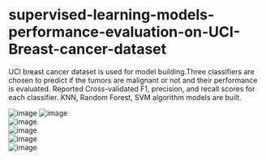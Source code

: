 # supervised-learning-models-performance-evaluation-on-UCI-Breast-cancer-dataset

UCI breast cancer dataset is used for model building.Three classifiers are chosen to predict if the tumors are malignant or not and their performance is evaluated.
Reported Cross-validated F1, precision, and recall scores for each classifier. KNN, Random Forest, SVM algorithm models are built.

![image](https://user-images.githubusercontent.com/40575189/135679659-45e62e74-8295-4b7a-864b-d6e6951052a0.png)
![image](https://user-images.githubusercontent.com/40575189/135679710-cc2202a2-34b5-4a4f-9539-acdcc668d9f4.png)   
![image](https://user-images.githubusercontent.com/40575189/135679742-bb78b5b4-ba3d-4199-94b0-5cd4eaa22015.png)   
![image](https://user-images.githubusercontent.com/40575189/135679772-ca05e792-65ff-4c42-884e-c0e226fa901c.png)   
![image](https://user-images.githubusercontent.com/40575189/135679797-440344ae-9630-4fbc-ba1d-319dc7ee89c8.png)   
![image](https://user-images.githubusercontent.com/40575189/135679824-e5caecaa-b078-46d0-a57c-47421bcf65f4.png)




 

